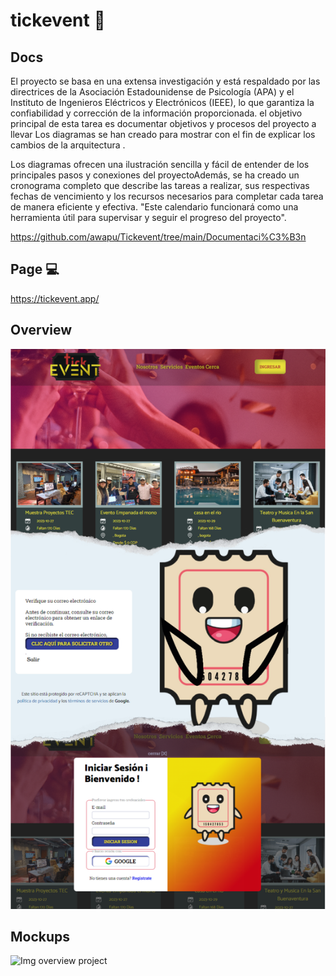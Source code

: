 # tickevent 🎫

## Docs
El proyecto se basa en una extensa investigación y está respaldado por las directrices de la Asociación Estadounidense de Psicología (APA) y el Instituto de Ingenieros Eléctricos y Electrónicos (IEEE), lo que garantiza la confiabilidad y corrección de la información proporcionada. el objetivo principal de esta tarea es documentar objetivos y procesos del proyecto a llevar Los diagramas se han creado para mostrar  con el fin de explicar los cambios de la arquitectura .

Los diagramas ofrecen una ilustración sencilla y fácil de entender de los principales pasos y conexiones del proyectoAdemás, se ha creado un cronograma completo que describe las tareas a realizar, sus respectivas fechas de vencimiento y los recursos necesarios para completar cada tarea de manera eficiente y efectiva. "Este calendario funcionará como una herramienta útil para supervisar y seguir el progreso del proyecto".

https://github.com/awapu/Tickevent/tree/main/Documentaci%C3%B3n

## Page 💻

https://tickevent.app/

## Overview 

![Img overview project](https://github.com/awapu/Tickevent/blob/main/public/images/Images/Monochrome%20Collage%20Ripped%20Paper%20Instagram%20Story.png)



 ## Mockups 
![Img overview project]()
 
 
